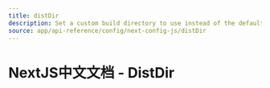 ```yaml
---
title: distDir
description: Set a custom build directory to use instead of the default .next directory.
source: app/api-reference/config/next-config-js/distDir
---
```


# NextJS中文文档 - DistDir
